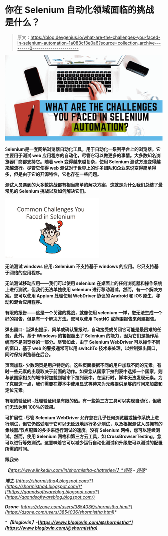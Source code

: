 # 你在 Selenium 自动化领域面临的挑战是什么？

> 原文：<https://blog.devgenius.io/what-are-the-challenges-you-faced-in-selenium-automation-1a083cf3e0a6?source=collection_archive---------0----------------------->

![](img/52f5d8f7c5e4490ced658c70ad0d4f89.png)

S**elenium**[](https://www.impactqa.com/functional-testing.html)**是一套网络浏览器自动化工具，用于自动化一系列平台上的浏览器。它主要用于测试 web 应用程序的自动化，尽管它可以做更多的事情。大多数知名浏览器厂商都支持它。随着 web 变得越来越复杂，使用 Selenium 测试方法变得越来越流行。尽管它使得 web 测试对于世界上的许多团队和企业来说变得简单得多，但是由于它的开源特性，它也存在一些问题。**

****测试人员遇到的大多数挑战都有相当简单的解决方案，这就是为什么我们总结了最常见的 Selenium 挑战以及如何解决它们。****

**![](img/af7a79d6ed46c4e12f0e4d68c8e9c4d3.png)**

****无法测试 windows 应用:** Selenium 不支持基于 windows 的应用。它只支持基于网络的应用程序。**

****无法测试移动应用**——我们可以使用 selenium 在桌面上的任何浏览器和操作系统上进行测试，但我们无法单独使用 selenium 进行移动测试。然而，有一个解决方案。您可以使用 Appium 处理使用 WebDriver 协议的 Android 和 iOS 原生、移动和混合应用程序。**

****有限的报告**——这是一个关键的挑战，就像使用 selenium 一样，您无法生成一个好的报告，但是有一个解决方法。您可以使用 TestNG 或范围报告来创建报告。**

****弹出窗口-** 当弹出提示、简单或确认警报时，自动接受或关闭它可能是最困难的任务。此外，基于 Windows 的警报超出了 Selenium 的能力，因为它们是操作系统而不是浏览器的一部分。尽管如此，由于 Selenium WebDriver 可以操作不同的窗口，基于 web 的警报通常可以用 switchTo 技术来处理，以控制弹出窗口，同时保持浏览器在后台。**

****页面加载-** 少数网页是用户特定的。这些页面根据不同的用户加载不同的元素。有时一些元素的出现取决于前面的动作。如果您从国家下拉列表中选择一个国家，则与该国家相关的城市将加载到城市下拉列表中。在运行时，脚本无法发现元素。为了克服这一点，我们需要在脚本中使用显式等待来为元素提供足够的时间来加载和定位元素。**

**有限的验证码 -处理验证码是有限的硒。有一些第三方工具可以实现自动化，但我们无法达到 100%的效果。**

****可扩展性** -尽管 Selenium WebDriver 允许您在几乎任何浏览器或操作系统上进行测试，但它仍然受限于它可以无延迟地运行多少测试，以及根据测试人员拥有的集线器/节点配置的多少来运行测试的速度。没有 Selenium 网格，您可以连续测试。然而，使用 Selenium 网格和第三方云工具，如 CrossBrowserTesting，您可以进行等效测试。这意味着它可以减少运行自动化测试和升级您可以测试的配置所需的时间。**

****跟我来:****

**【https://www.linkedin.com/in/shormistha-chatterjee/】*领英* - [领英](https://www.linkedin.com/in/shormistha-chatterjee/)**

*****博主****-*[*https://shormistha4.blogspot.com/*](https://shormistha4.blogspot.com/)*[*https://qaandsoftwareblog.blogspot.com/*](https://qaandsoftwareblog.blogspot.com/)***

******Dzone****-*[*https://dzone.com/users/3854036/shormistha.html*](https://dzone.com/users/3854036/shormistha.html)***

******【Bloglovin】***-[*https://www.bloglovin.com/@shormistha*](https://www.bloglovin.com/@shormistha)***